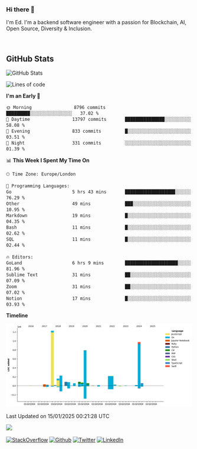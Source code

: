 ### Hi there 👋
 I'm Ed. I'm a backend software engineer with a passion for Blockchain, AI, Open Source, Diversity & Inclusion.

<br />

<h2>GitHub Stats</h2>
<p><img src="https://github-readme-stats.vercel.app/api?username=echarrod&amp;show_icons=true" alt="GitHub Stats"></p>

<!--START_SECTION:waka-->
![Lines of code](https://img.shields.io/badge/From%20Hello%20World%20I%27ve%20Written-4.4%20million%20lines%20of%20code-blue)

**I'm an Early 🐤** 

```text
🌞 Morning                8796 commits        █████████░░░░░░░░░░░░░░░░   37.02 % 
🌆 Daytime                13797 commits       ███████████████░░░░░░░░░░   58.08 % 
🌃 Evening                833 commits         █░░░░░░░░░░░░░░░░░░░░░░░░   03.51 % 
🌙 Night                  331 commits         ░░░░░░░░░░░░░░░░░░░░░░░░░   01.39 % 
```


📊 **This Week I Spent My Time On** 

```text
🕑︎ Time Zone: Europe/London

💬 Programming Languages: 
Go                       5 hrs 43 mins       ███████████████████░░░░░░   76.29 % 
Other                    49 mins             ███░░░░░░░░░░░░░░░░░░░░░░   10.95 % 
Markdown                 19 mins             █░░░░░░░░░░░░░░░░░░░░░░░░   04.35 % 
Bash                     11 mins             █░░░░░░░░░░░░░░░░░░░░░░░░   02.62 % 
SQL                      11 mins             █░░░░░░░░░░░░░░░░░░░░░░░░   02.44 % 

🔥 Editors: 
GoLand                   6 hrs 9 mins        ████████████████████░░░░░   81.96 % 
Sublime Text             31 mins             ██░░░░░░░░░░░░░░░░░░░░░░░   07.09 % 
Zoom                     31 mins             ██░░░░░░░░░░░░░░░░░░░░░░░   07.02 % 
Notion                   17 mins             █░░░░░░░░░░░░░░░░░░░░░░░░   03.93 % 
```

**Timeline**

![Lines of Code chart](https://raw.githubusercontent.com/echarrod/echarrod/main/assets/bar_graph.png)


 Last Updated on 15/01/2025 00:21:28 UTC
<!--END_SECTION:waka-->

![](https://komarev.com/ghpvc/?username=echarrod)

<p>
<a href="https://stackoverflow.com/users/1014632/ech" target="_blank"><img alt="StackOverflow" src="https://img.shields.io/badge/-Stackoverflow-FE7A16?style=for-the-badge&logo=stack-overflow&logoColor=white" /></a> 
<a href="https://github.com/echarrod" target="_blank"><img alt="Github" src="https://img.shields.io/badge/GitHub-%2312100E.svg?&style=for-the-badge&logo=Github&logoColor=white" /></a> 
<a href="https://twitter.com/e_harrod" target="_blank"><img alt="Twitter" src="https://img.shields.io/badge/twitter-%231DA1F2.svg?&style=for-the-badge&logo=twitter&logoColor=white" /></a> 
<a href="https://www.linkedin.com/in/ed-harrod" target="_blank"><img alt="LinkedIn" src="https://img.shields.io/badge/linkedin-%230077B5.svg?&style=for-the-badge&logo=linkedin&logoColor=white" /></a>
